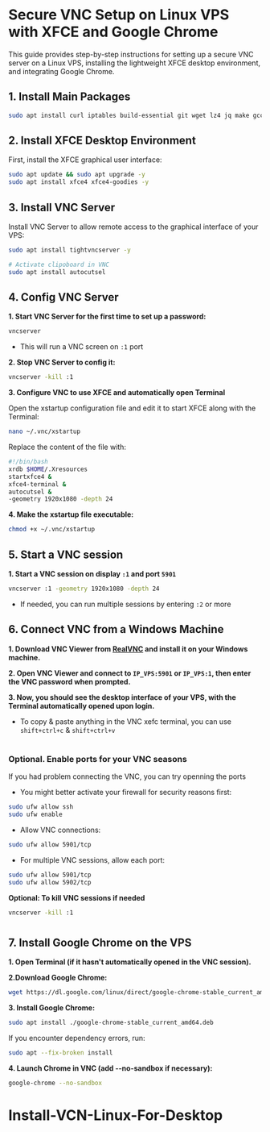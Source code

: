 # Secure VNC Setup on Linux VPS with XFCE and Google Chrome
This guide provides step-by-step instructions for setting up a secure VNC server on a Linux VPS, installing the lightweight XFCE desktop environment, and integrating Google Chrome.

## 1. Install Main Packages
```bash
sudo apt install curl iptables build-essential git wget lz4 jq make gcc nano automake autoconf tmux htop nvme-cli libgbm1 pkg-config libssl-dev libleveldb-dev tar clang bsdmainutils ncdu unzip libleveldb-dev  -y
```
## 2. Install XFCE Desktop Environment
First, install the XFCE graphical user interface:
```bash
sudo apt update && sudo apt upgrade -y
sudo apt install xfce4 xfce4-goodies -y
```

## 3. Install VNC Server
Install VNC Server to allow remote access to the graphical interface of your VPS:
```bash
sudo apt install tightvncserver -y

# Activate clipoboard in VNC
sudo apt install autocutsel
```

## 4. Config VNC Server
**1. Start VNC Server for the first time to set up a password:**
```bash
vncserver
```
* This will run a VNC screen on `:1` port

**2. Stop VNC Server to config it:**
```bash
vncserver -kill :1
```

**3. Configure VNC to use XFCE and automatically open Terminal**

Open the xstartup configuration file and edit it to start XFCE along with the Terminal:
```bash
nano ~/.vnc/xstartup
```

Replace the content of the file with:
```bash
#!/bin/bash
xrdb $HOME/.Xresources
startxfce4 &
xfce4-terminal &
autocutsel &
-geometry 1920x1080 -depth 24
```

**4. Make the xstartup file executable:**
```bash
chmod +x ~/.vnc/xstartup
```

## 5. Start a VNC session
**1. Start a VNC session on display `:1` and port `5901`**
```bash
vncserver :1 -geometry 1920x1080 -depth 24
```
* If needed, you can run multiple sessions by entering `:2` or more

## 6. Connect VNC from a Windows Machine
**1. Download VNC Viewer from [RealVNC](https://www.realvnc.com/en/connect/download/viewer/) and install it on your Windows machine.**

**2. Open VNC Viewer and connect to `IP_VPS:5901` or `IP_VPS:1`, then enter the VNC password when prompted.**

**3. Now, you should see the desktop interface of your VPS, with the Terminal automatically opened upon login.**

* To copy & paste anything in the VNC xefc terminal, you can use `shift+ctrl+c` & `shift+ctrl+v`

#

### Optional. Enable ports for your VNC seasons
If you had problem connecting the VNC, you can try openning the ports

* You might better activate your firewall for security reasons first:
```bash
sudo ufw allow ssh
sudo ufw enable
```

* Allow VNC connections:
```bash
sudo ufw allow 5901/tcp
```

* For multiple VNC sessions, allow each port:
```bash
sudo ufw allow 5901/tcp
sudo ufw allow 5902/tcp
```

**Optional: To kill VNC sessions if needed**
```bash
vncserver -kill :1
```

#

## 7. Install Google Chrome on the VPS
**1. Open Terminal (if it hasn't automatically opened in the VNC session).**

**2.Download Google Chrome:**
```bash
wget https://dl.google.com/linux/direct/google-chrome-stable_current_amd64.deb
```

**3. Install Google Chrome:**
```bash
sudo apt install ./google-chrome-stable_current_amd64.deb
```

If you encounter dependency errors, run:
```bash
sudo apt --fix-broken install
```

**4. Launch Chrome in VNC (add --no-sandbox if necessary):**
```bash
google-chrome --no-sandbox
```
# Install-VCN-Linux-For-Desktop

